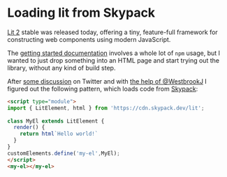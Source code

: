 # Loading lit from Skypack

[Lit 2](https://lit.dev/blog/2021-09-21-announcing-lit-2/) stable was released today, offering a tiny, feature-full framework for constructing web components using modern JavaScript.

The [getting started documentation](https://lit.dev/docs/getting-started/) involves a whole lot of `npm` usage, but I wanted to just drop something into an HTML page and start trying out the library, without any kind of build step.

After [some discussion](https://twitter.com/simonw/status/1440462801630208001) on Twitter and with [the help of @WestbrookJ](https://twitter.com/WestbrookJ/status/1440477115741130757) I figured out the following pattern, which loads code from [Skypack](https://www.skypack.dev/):

```html
<script type="module">
import { LitElement, html } from 'https://cdn.skypack.dev/lit';
  
class MyEl extends LitElement {
  render() {
    return html`Hello world!`
  }
}
customElements.define('my-el',MyEl);
</script>
<my-el></my-el>
```
